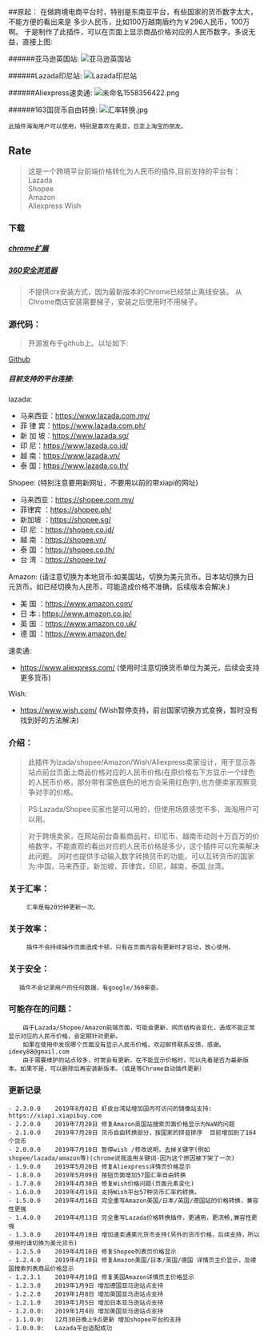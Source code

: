 ##原起：
    在做跨境电商平台时，特别是东南亚平台，有些国家的货币数字太大，不能方便的看出来是
    多少人民币，比如100万越南盾约为￥296人民币，100万啊。
    于是制作了此插件，可以在页面上显示商品价格对应的人民币数字。多说无益，直接上图:

    

######亚马逊英国站:
![亚马逊英国站](https://i.loli.net/2019/05/20/5ce2a0c77134317620.png)

######Lazada印尼站:
![Lazada印尼站](https://i.loli.net/2019/05/20/5ce2a139de10c84000.png)

######Aliexpress速卖通:
![未命名1558356422.png](https://i.loli.net/2019/05/20/5ce2a1d457ae453174.png)

######163国货币自由转换:
![汇率转换.jpg](https://i.loli.net/2019/05/20/5ce2a2ff7fdea76635.jpg)


    此插件海淘用户可以使用，特别是喜欢在美亚，日亚上淘宝的朋友。

## Rate

> 这是一个跨境平台前端价格转化为人民币的插件,目前支持的平台有：    
Lazada    
Shopee    
Amazon   
Aliexpress 
Wish



### 下载

##### [chrome扩展](https://chrome.google.com/webstore/detail/%E6%B1%87%E7%8E%87%E8%BD%AC%E6%8D%A2/bcpgdpedphodjcjlminjbdeejccjbimp?hl=zh-CN)

##### [360安全浏览器](https://ext.se.360.cn/webstore/detail/hijccaodmbcgjodgoalekjnnnbpkpfch)

>不提供crx安装方式，因为最新版本的Chrome已经禁止离线安装。
从Chrome商店安装需要梯子，安装之后使用时不用梯子。

### 源代码：

>开源发布于github上。以址如下:

[Github](https://github.com/jy00566722/rate)

##### 目前支持的平台连接:

lazada:

- 马来西亚：https://www.lazada.com.my/
- 菲 律 宾：https://www.lazada.com.ph/
- 新 加 坡：https://www.lazada.sg/
- 印    尼：https://www.lazada.co.id/
- 越    南：https://www.lazada.vn/
- 泰    国：https://www.lazada.co.th/

Shopee:  (特别注意要用新网址，不要用以前的带xiapi的网址)
- 马来西亚：https://shopee.com.my/
- 菲律宾  ：https://shopee.ph/
- 新加坡  ：https://shopee.sg/
- 印  尼  ：https://shopee.co.id/
- 越  南  ：https://shopee.vn/
- 泰  国  ：https://shopee.co.th/
- 台  湾  ：https://shopee.tw/

Amazon:  (请注意切换为本地货币:如美国站，切换为美元货币。日本站切换为日元货币。如已经切换为人民币，可能造成价格不准确，后续版本会解决.)
- 美  国 ：https://www.amazon.com/
- 日  本 : https://www.amazon.co.jp/ 
- 英  国 ：https://www.amazon.co.uk/
- 德  国 ：https://www.amazon.de/

速卖通:
- https://www.aliexpress.com/    (使用时注意切换货币单位为美元，后续会支持更多货币)

Wish:
- https://www.wish.com/  (Wish暂停支持，前台国家切换方式变换，暂时没有找到好的方法解决)


### 介绍：

>此插件为lzada/shopee/Amazon/Wish/Aliexpress卖家设计，用于显示各站点前台页面上商品价格对应的人民币价格(在原价格右下方显示一个绿色的人民币价格，部分带有深色底色的地方会采用红色字),也方便卖家观察竞争对手的价格。

>PS:Lazada/Shopee买家也是可以用的，但使用场景感觉不多，海淘用户可以用。

>对于跨境卖家，在网站前台查看商品时，印尼币、越南币动则十万百万的价格数字，不能直观的看出对应的人民币价格是多少，这个插件可以完美解决此问题。
同时也提供手动输入数字转换货币的功能，可以互转货币的国家为:中国，马来西亚，新加坡，菲律宾，印尼，越南，泰国,台湾。

### 关于汇率：
         汇率是每20分钟更新一次。

### 关于效率：
         插件不会持续操作页面造成卡顿，只有在页面内容有更新时才启动，放心使用。

### 关于安全：
       插件不会记录用户的任何数据，有google/360审查。

### 可能存在的问题：
        由于Lazada/Shopee/Amazon前端页面，可能会更新，网页结构会变化，造成不能正常显示对应的人民币价格，会定期针对更新。
        如果在使用中发现哪个页面没有显示人民币价格，欢迎邮件联系反馈，感谢。ideey88@gmail.com
        由于需要维护的站点较多，时常会有更新。在不能显示价格时，可以先看是否为最新版本。如果不是，可以删除后再安装新版本。（或是等Chrome自动插件更新）



### 更新记录

```
- 2.3.0.0    2019年8月02日 虾皮台湾站增加国内可访问的镜像站支持: https://xiapi.xiapibuy.com
- 2.2.0.0    2019年7月20日 修复Amazon英国站搜索页面价格显示为NaN的问题
- 2.1.0.0    2019年7月20日 货币自由转换部分，按国家的拼音排序  目前增加到了164个货币
- 2.0.0.0    2019年7月10日 暂停wish /修改说明，去掉关键字(例如shopee/lazada/amazon等)(chrome说我滥用关键词-因为这个原因被下架了一次)
- 1.9.0.0    2019年5月20日 修复Aliexpress详情页价格显示
- 1.8.0.0    2019年5月09日 按钮页面增加57国汇率自由转换
- 1.7.0.0    2019年4月30日 修复Wish价格问题(页面元素变化)
- 1.6.0.0    2019年4月19日 支持Wish平台57种货币汇率的转换。
- 1.5.0.0    2019年4月16日 完全重写Amazon美国/日本/英国/德国站的价格转换，兼容性更强
- 1.4.0.0    2019年4月13日 完全重写Lazada价格转换插件，更通用，更流畅,兼容性更强
- 1.3.0.0    2019年4月10日 增加速卖通美元货币支持(另外的货币价格，后续支持，所以使用时请切换为美元货币)
- 1.2.5.0    2019年4月10日 修复Shopee列表页价格显示
- 1.2.4.0    2019年4月10日 修复Amazon美国/日本/英国/德国 详情页主价显示，及德国搜索列表商品价格显示
- 1.2.3.1    2019年4月10日 修复美国Amazon详情页主价格显示
- 1.2.3.0    2019年1月9日 增加德国亚马逊站点支持
- 1.2.2.0    2019年1月8日 增加英国亚马逊站点支持
- 1.2.1.0    2019年1月5日 增加日本亚马逊站点支持
- 1.2.0.0:   2019年1月4日 增加美国亚马逊站点支持
- 1.1.0.0:   12月30日晚上9点更新 增加shopee平台的支持			
- 1.0.0.0:   Lazada平台适配成功
```

